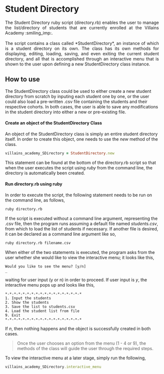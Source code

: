 # Student Directory #
<div style="text-align: justify">
The Student Directory ruby script (directory.rb) enables the user to manage the list/directory of students that are currently enrolled at the Villains Academy :smiling_imp:.<br>
<br>The script contains a class called *StudentDirectory*, an instance of which is a student directory on its own. The class has its own methods for displaying, editing, loading, saving, and even exiting the current student directory, and all that is accomplished through an interactive menu that is shown to the user upon defining a new StudentDirectory class instance.
</div>

## How to use ##

The StudentDirectory class could be used to either create a new student directory from scratch by inputing each student one by one, or the user could also load a pre-written .csv file containing the students and their respective cohorts. In both cases, the user is able to save any modifications in the student directory into either a new or pre-existing file.

#### Create an object of the StudentDirectory Class
An object of the StudentDirectory class is simply an entire student directory itself. In order to create this object, one needs to use the *new* method of the class.

```ruby
villains_academy_SDirectory = StudentDirectory.new
```

This statement can be found at the bottom of the directory.rb script so that when the user executes the script using *ruby* from the command line, the directory is automatically been created.

#### Run directory.rb using ruby

In order to execute the script, the following statement needs to be run on the command line, as follows,

```bash
ruby directory.rb
```

If the script is executed without a command line argument, representing the .csv file, then the program runs assuming a default file named *students.csv*, from which to load the list of students if necessary. If another file is desired, it can be declared as a command line argument like so,

```bash
ruby directory.rb filename.csv
```
When either of the two statements is executed, the program asks from the user whether she would like to view the interactive menu; it looks like this,

```
Would you like to see the menu? [y/n]
_
```
waiting for user input (y or n) in order to proceed. If user input is *y*, the interactive menu pops up and looks like this,

```
*-*-*-*-*-*-*-*-*-*-*-*-*-*-*-*-*-*
1. Input the students
2. Show the students
3. Save the list to students.csv
4. Load the student list from file
9. Exit
*-*-*-*-*-*-*-*-*-*-*-*-*-*-*-*-*-*
```
If *n*, then nothing happens and the object is successfully created in both cases.

> Once the user chooses an option from the menu (1 - 4 or 9), the methods of the class will guide the user through the required steps.

To view the interactive menu at a later stage, simply run the following,

```ruby
villains_academy_SDirectory.interactive_menu
```
